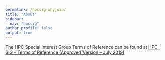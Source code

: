 ```yaml
---
permalink: /hpcsig-whyjoin/
title: "About"
sidebar:
  nav: "hpcsig"
author_profile: false
output: true
---
```


The HPC Special Interest Group Terms of Reference can be found at [HPC-SIG – Terms of Reference (Approved Version – July 2019)](https://chrisdotcollins.github.io/HPC-SIG/resources/blank.pdf)
